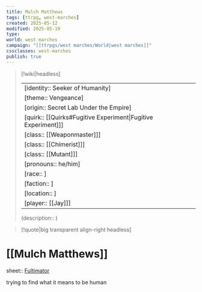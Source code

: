 ```yaml
---
title: Mulch Matthews
tags: [ttrpg, west-marches]
created: 2025-05-12
modified: 2025-05-19
type:
world: west marches
campaign: "[[ttrpgs/west marches/World|west marches]]"
cssclasses: west-marches
publish: true
---
```


> [!wiki|headless]
>
> |               |
> | ------------- |
> | [identity:: Seeker of Humanity] |
> | [theme:: Vengeance] |
> | [origin:: Secret Lab Under the Empire] |
> | [quirk:: [[Quirks#Fugitive Experiment\|Fugitive Experiment]]] |
> | [class:: [[Weaponmaster]]] |
> | [class:: [[Chimerist]]] |
> | [class:: [[Mutant]]] |
> | [pronouns:: he/him] |
> | [race:: ] |
> | [faction:: ] |
> | [location:: ] |
> | [player:: [[Jay]]] |
>
> (description:: )

> [!quote|big transparent align-right headless]

# [[Mulch Matthews]]

sheet:: [Fultimator](https://fultimator.com/pc-gallery/3qpqKtfxfuMzkOj1imCe)

trying to find what it means to be human

